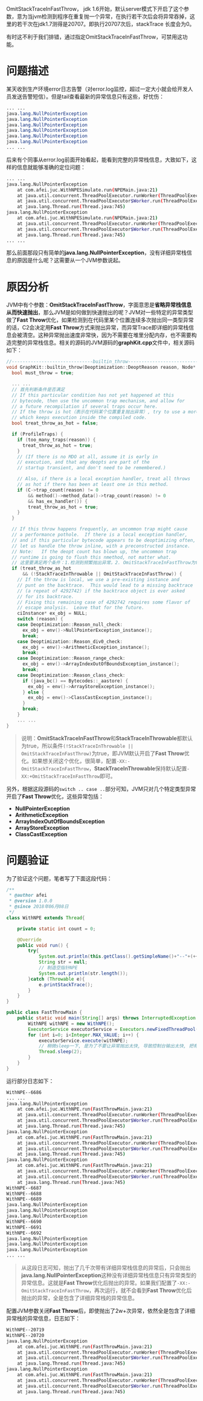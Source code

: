 OmitStackTraceInFastThrow， jdk 1.6开始，默认server模式下开启了这个参数，意为当jvm检测到程序在重复抛一个异常，在执行若干次后会将异常吞掉，这里的若干次在jdk1.7测得是20707。即执行20707次后，stackTrace 长度会为0。

有时这不利于我们排错，通过指定OmitStackTraceInFastThrow，可禁用这功能。


# 问题描述

某天收到生产环境error日志告警（对error.log监控，超过一定大小就会给开发人员发送告警短信）。但是tail查看最新的异常信息只有这些，好忧伤：

```css
... ...
java.lang.NullPointerException
java.lang.NullPointerException
java.lang.NullPointerException
java.lang.NullPointerException
java.lang.NullPointerException
java.lang.NullPointerException
... ...
```

后来有个同事从error.log前面开始看起，能看到完整的异常栈信息，大致如下，这样的信息就能够准确的定位问题：

```bash
... ...
java.lang.NullPointerException
    at com.afei.juc.WithNPESimulate.run(NPEMain.java:21)
    at java.util.concurrent.ThreadPoolExecutor.runWorker(ThreadPoolExecutor.java:1142)
    at java.util.concurrent.ThreadPoolExecutor$Worker.run(ThreadPoolExecutor.java:617)
    at java.lang.Thread.run(Thread.java:745)
java.lang.NullPointerException
    at com.afei.juc.WithNPESimulate.run(NPEMain.java:21)
    at java.util.concurrent.ThreadPoolExecutor.runWorker(ThreadPoolExecutor.java:1142)
    at java.util.concurrent.ThreadPoolExecutor$Worker.run(ThreadPoolExecutor.java:617)
    at java.lang.Thread.run(Thread.java:745)
... ...
```

那么前面那段只有简单的**java.lang.NullPointerException**，没有详细异常栈信息的原因是什么呢？这需要从一个JVM参数说起。

# 原因分析

JVM中有个参数：**OmitStackTraceInFastThrow**，字面意思是**省略异常栈信息从而快速抛出**，那么JVM是如何做到快速抛出的呢？JVM对一些特定的异常类型做了**Fast Throw**优化，如果检测到在代码里某个位置连续多次抛出同一类型异常的话，C2会决定用**Fast Throw**方式来抛出异常，而异常Trace即详细的异常栈信息会被清空。这种异常抛出速度非常快，因为不需要在堆里分配内存，也不需要构造完整的异常栈信息。相关的源码的JVM源码的**graphKit.cpp**文件中，相关源码如下：

```cpp
//------------------------------builtin_throw----------------------------------
void GraphKit::builtin_throw(Deoptimization::DeoptReason reason, Node* arg) {
  bool must_throw = true;

  ... ...
  // 首先判断条件是否满足
  // If this particular condition has not yet happened at this
  // bytecode, then use the uncommon trap mechanism, and allow for
  // a future recompilation if several traps occur here.
  // If the throw is hot（表示在代码某个位置重复抛出异常）, try to use a more complicated inline mechanism
  // which keeps execution inside the compiled code.
  bool treat_throw_as_hot = false;

  if (ProfileTraps) {
    if (too_many_traps(reason)) {
      treat_throw_as_hot = true;
    }
    // (If there is no MDO at all, assume it is early in
    // execution, and that any deopts are part of the
    // startup transient, and don't need to be remembered.)

    // Also, if there is a local exception handler, treat all throws
    // as hot if there has been at least one in this method.
    if (C->trap_count(reason) != 0
        && method()->method_data()->trap_count(reason) != 0
        && has_ex_handler()) {
        treat_throw_as_hot = true;
    }
  }

  // If this throw happens frequently, an uncommon trap might cause
  // a performance pothole.  If there is a local exception handler,
  // and if this particular bytecode appears to be deoptimizing often,
  // let us handle the throw inline, with a preconstructed instance.
  // Note:   If the deopt count has blown up, the uncommon trap
  // runtime is going to flush this nmethod, not matter what.
  // 这里要满足两个条件：1.检测到频繁抛出异常，2. OmitStackTraceInFastThrow为true，或StackTraceInThrowable为false
  if (treat_throw_as_hot
      && (!StackTraceInThrowable || OmitStackTraceInFastThrow)) {
    // If the throw is local, we use a pre-existing instance and
    // punt on the backtrace.  This would lead to a missing backtrace
    // (a repeat of 4292742) if the backtrace object is ever asked
    // for its backtrace.
    // Fixing this remaining case of 4292742 requires some flavor of
    // escape analysis.  Leave that for the future.
    ciInstance* ex_obj = NULL;
    switch (reason) {
    case Deoptimization::Reason_null_check:
      ex_obj = env()->NullPointerException_instance();
      break;
    case Deoptimization::Reason_div0_check:
      ex_obj = env()->ArithmeticException_instance();
      break;
    case Deoptimization::Reason_range_check:
      ex_obj = env()->ArrayIndexOutOfBoundsException_instance();
      break;
    case Deoptimization::Reason_class_check:
      if (java_bc() == Bytecodes::_aastore) {
        ex_obj = env()->ArrayStoreException_instance();
      } else {
        ex_obj = env()->ClassCastException_instance();
      }
      break;
    }
    ... ...
}
```

> 说明：**OmitStackTraceInFastThrow**和**StackTraceInThrowable**都默认为true，所以条件`(!StackTraceInThrowable || OmitStackTraceInFastThrow)`为true，即JVM默认开启了**Fast Throw**优化。如果想关闭这个优化，很简单，配置`-XX:-OmitStackTraceInFastThrow`，**StackTraceInThrowable**保持默认配置`-XX:+OmitStackTraceInFastThrow`即可。

另外，根据这段源码的`switch .. case ..`部分可知，JVM只对几个特定类型异常开启了**Fast Throw**优化，这些异常包括：

- **NullPointerException**
- **ArithmeticException**
- **ArrayIndexOutOfBoundsException**
- **ArrayStoreException**
- **ClassCastException**

# 问题验证

为了验证这个问题，笔者写了下面这段代码：

```java
/**
 * @author afei
 * @version 1.0.0
 * @since 2018年06月08日
 */
class WithNPE extends Thread{

    private static int count = 0;

    @Override
    public void run() {
        try{
            System.out.println(this.getClass().getSimpleName()+"--"+(++count));
            String str = null;
            // 制造空指针NPE
            System.out.println(str.length());
        }catch (Throwable e){
            e.printStackTrace();
        }
    }
}

public class FastThrowMain {
    public static void main(String[] args) throws InterruptedException {
        WithNPE withNPE = new WithNPE();
        ExecutorService executorService = Executors.newFixedThreadPool(20);
        for (int i=0; i<Integer.MAX_VALUE; i++) {
            executorService.execute(withNPE);
            // 稍微sleep一下, 是为了不要让异常抛出太快, 导致控制台输出太快, 把有异常栈信息冲掉, 只留下fast throw方式抛出的异常
            Thread.sleep(2);
        }
    }
}
```

运行部分日志如下：

```bash
WithNPE--6686
... ...
java.lang.NullPointerException
    at com.afei.juc.WithNPE.run(FastThrowMain.java:21)
    at java.util.concurrent.ThreadPoolExecutor.runWorker(ThreadPoolExecutor.java:1142)
    at java.util.concurrent.ThreadPoolExecutor$Worker.run(ThreadPoolExecutor.java:617)
    at java.lang.Thread.run(Thread.java:745)
java.lang.NullPointerException
    at com.afei.juc.WithNPE.run(FastThrowMain.java:21)
    at java.util.concurrent.ThreadPoolExecutor.runWorker(ThreadPoolExecutor.java:1142)
    at java.util.concurrent.ThreadPoolExecutor$Worker.run(ThreadPoolExecutor.java:617)
    at java.lang.Thread.run(Thread.java:745)
java.lang.NullPointerException
    at com.afei.juc.WithNPE.run(FastThrowMain.java:21)
    at java.util.concurrent.ThreadPoolExecutor.runWorker(ThreadPoolExecutor.java:1142)
    at java.util.concurrent.ThreadPoolExecutor$Worker.run(ThreadPoolExecutor.java:617)
    at java.lang.Thread.run(Thread.java:745)
WithNPE--6687
WithNPE--6688
WithNPE--6689
java.lang.NullPointerException
java.lang.NullPointerException
java.lang.NullPointerException
WithNPE--6690
WithNPE--6691
WithNPE--6692
java.lang.NullPointerException
java.lang.NullPointerException
java.lang.NullPointerException
... ...
```

> 从这段日志可知，抛出了几千次带有详细异常栈信息的异常后，只会抛出**java.lang.NullPointerException**这种没有详细异常栈信息只有异常类型的异常信息。这就是**Fast Throw**优化后抛出的异常。如果我们配置了`-XX:-OmitStackTraceInFastThrow`，再次运行，就不会看到**Fast Throw**优化后抛出的异常，全是包含了详细异常栈的异常信息。

配置JVM参数关闭**Fast Throw**后，即使抛出了2w+次异常，依然全是包含了详细异常栈的异常信息，日志如下：

```bash
WithNPE--20719
WithNPE--20720
java.lang.NullPointerException
    at com.afei.juc.WithNPE.run(FastThrowMain.java:21)
    at java.util.concurrent.ThreadPoolExecutor.runWorker(ThreadPoolExecutor.java:1142)
    at java.util.concurrent.ThreadPoolExecutor$Worker.run(ThreadPoolExecutor.java:617)
    at java.lang.Thread.run(Thread.java:745)
java.lang.NullPointerException
    at com.afei.juc.WithNPE.run(FastThrowMain.java:21)
    at java.util.concurrent.ThreadPoolExecutor.runWorker(ThreadPoolExecutor.java:1142)
    at java.util.concurrent.ThreadPoolExecutor$Worker.run(ThreadPoolExecutor.java:617)
    at java.lang.Thread.run(Thread.java:745)
```
